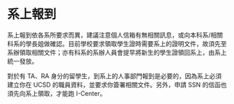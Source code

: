 # 系上報到

系上報到依各系所要求而異，建議注意個人信箱有無相關訊息，或向本科系/相關科系的學長姐做確認。目前學校要求領取學生證時需要系上的證明文件，故須先至系辦領取相關文件；亦有科系的系辦人員會提早將新生的學生證領回系上，由系上統一發放。

對於有 TA、RA 身分的留學生，到系上的人事部門報到是必要的，因為系上必須建立你在 UCSD 的職員資料，並要求你簽署相關文件。另外，申請 SSN 的信函也須先向系上領取，才能跑 I-Center。

